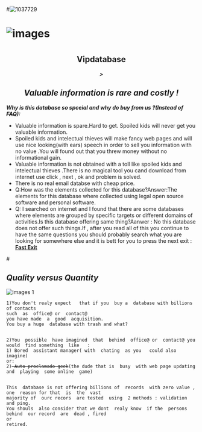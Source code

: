 #![1037729](https://cloud.githubusercontent.com/assets/16865233/12537715/88292a6a-c2ce-11e5-801f-a45fd00555a8.jpg)
# ![images](https://cloud.githubusercontent.com/assets/16865233/12537074/2634a316-c2bf-11e5-9ec1-ce24824f4f14.png)
# 
<h2><center>Vipdatabase</center></h2>
<b><center><i>><h2>Valuable information is  rare  and costly !</center></b></i></h2>
<b><i> Why is this  database so  spceial and   why do buy  from  us ?(Instead  of  <s>FAQ</s>):</i></b>
<ul>
<li> Valuable  information is spare.Hard  to  get.  Spoiled kids  will never   get  you  valuable  information.

<li> Spoiled  kids  and intelectual  thieves will make fancy  web pages  and will use   nice looking(with ears)  speech in order  to sell  you  information  with no value .You will  found out that  you  threw money without  no  informational  gain.

<li> Valuable  information  is not  obtained  with  a toll like  spoiled kids  and   intelectual  thieves .There is no magical tool  you cand  download  from internet use click , next   , ok  and problem  is  solved.

<li>There is no  real email  databse  with cheap price.
<li>Q:How was the elements  collected for this database?Answer:The elements  for this database  where collected  using legal  open source software and  personal software.</li>
<li>Q: I searched  on internet and I found  that there are some databases where elements  are grouped  by specific targets or different domains  of activities.Is this  database offering same thing?Aanwer : No this  database does not  offer such things.If , after you read  all of this  you continue  to have  the same  questions you should probably search  what you are looking for somewhere else and  it is bett for  you  to  press  the next  exit : <a href="https://www.google.ro/#q=why+not+to+buy+a+database"><b><u> Fast Exit</u> </b></a></li>
</ul>

#<h2><b><i>Quality versus  Quantity</b></i></h2>

![images 1](https://cloud.githubusercontent.com/assets/16865233/12537313/8e5ddc8c-c2c4-11e5-9142-a20293b67695.png)
 
<pre><code>1)You don't realy expect   that if you  buy a  database with billions of contacts 
such  as  office@ or  contact@ 
you have made  a  good  acquisition.
You buy a huge  database with trash and what?
</code></pre>

<pre><code>
2)You  possible  have imagined  that  behind  office@ or  contact@ you  would  find something  like   :
1) Bored  assistant manager( with  chating  as you   could also imagine)
or:
2)<s> Auto-proclamado geek</s>(the dude that is  busy  with web page updating  and  playing  some online  game)
</code></pre>

<pre><code>
This  database is not offering billions of  records  with zero value , one  reason for that  is  the  vast
majority of  ourc recors  are tested  using  2 methods : validation and ping.
You shouls  also consider that we dont  realy know  if the  persons  behind  our record  are  dead , fired  
or
retired.
</code></pre>

 
